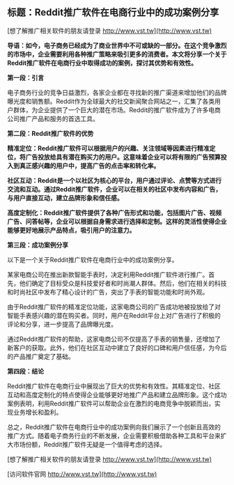 ## **标题：Reddit推广软件在电商行业中的成功案例分享**

[想了解推广相关软件的朋友请登录 http://www.vst.tw](http://www.vst.tw)

**导语：如今，电子商务已经成为了商业世界中不可或缺的一部分。在这个竞争激烈的市场中，企业需要利用各种推广策略来吸引更多的消费者。本文将分享一个关于Reddit推广软件在电商行业中取得成功的案例，探讨其优势和有效性。**

**第一段：引言**

电子商务行业的竞争日益激烈，各家企业都在寻找新的推广渠道来增加他们的品牌曝光度和销售额。Reddit作为全球最大的社交新闻聚合网站之一，汇集了各类用户群体，为企业提供了一个巨大的潜在市场。Reddit的推广软件成为了许多电商公司推广产品和服务的首选工具。

**第二段：Reddit推广软件的优势**

**精准定位：Reddit推广软件可以根据用户的兴趣、关注领域等因素进行精准定位，将广告投放给具有潜在购买力的用户。这意味着企业可以将有限的广告预算投入到真正感兴趣的用户中，提高广告的点击率和转化率。**

**社区互动：Reddit是一个以社区为核心的平台，用户通过评论、点赞等方式进行交流和互动。通过Reddit推广软件，企业可以在相关的社区中发布内容和广告，与用户直接互动，建立品牌形象和信任感。**

**高度定制化：Reddit推广软件提供了各种广告形式和功能，包括图片广告、视频广告、问答帖等，企业可以根据自身需求进行选择和定制。这样的灵活性使得企业能够更好地展示产品特点，吸引用户的注意力。**

**第三段：成功案例分享**

以下是一个关于Reddit推广软件在电商行业中的成功案例分享。

某家电商公司在推出新款智能手表时，决定利用Reddit推广软件进行推广。首先，他们确定了目标受众是科技爱好者和时尚潮人群体。然后，他们在相关的科技和时尚社区中发布了精心设计的广告，突出了手表的智能功能和时尚外观。

由于Reddit推广软件的精准定位功能，这家电商公司的广告成功地被投放给了对智能手表感兴趣的潜在购买者。同时，用户在Reddit平台上对广告进行了积极的评论和分享，进一步提高了品牌曝光度。

通过Reddit推广软件的帮助，这家电商公司不仅提高了手表的销售量，还增加了新客户的获取。此外，他们在社区互动中建立了良好的口碑和用户信任感，为今后的产品推广奠定了基础。

**第四段：结论**

Reddit推广软件在电商行业中展现出了巨大的优势和有效性。其精准定位、社区互动和高度定制化的特点使得企业能够更好地推广产品和建立品牌形象。这个成功案例表明，利用Reddit推广软件可以帮助企业在激烈的电商竞争中脱颖而出，实现业务增长和盈利。

总之，Reddit推广软件在电商行业中的成功案例向我们展示了一个创新且高效的推广方式。随着电子商务行业的不断发展，企业需要积极借助各种工具和平台来扩大市场份额，Reddit推广软件无疑是一个值得考虑的选择。

[想了解推广相关软件的朋友请登录 http://www.vst.tw](http://www.vst.tw)


[访问软件官网 http://www.vst.tw](http://www.vst.tw)
